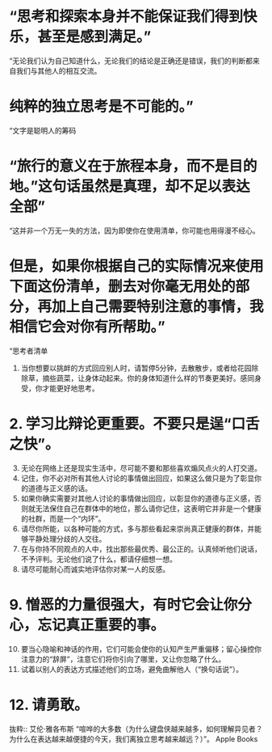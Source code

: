# “思考和探索本身并不能保证我们得到快乐，甚至是感到满足。”

“无论我们认为自己知道什么，无论我们的结论是正确还是错误，我们的判断都来自我们与其他人的相互交流。
# 纯粹的独立思考是不可能的。”

“文字是聪明人的筹码

# “旅行的意义在于旅程本身，而不是目的地。”这句话虽然是真理，却不足以表达全部”

“这并非一个万无一失的方法，因为即使你在使用清单，你可能也用得漫不经心。
# 但是，如果你根据自己的实际情况来使用下面这份清单，删去对你毫无用处的部分，再加上自己需要特别注意的事情，我相信它会对你有所帮助。”

“思考者清单

1. 当你想要以挑衅的方式回应别人时，请暂停5分钟，去散散步，或者给花园除除草，摘些蔬菜，让身体动起来。你的身体知道什么样的节奏更美好。感同身受，你才能更好地思考。
# 2. 学习比辩论更重要。不要只是逞“口舌之快”。
3. 无论在网络上还是现实生活中，尽可能不要和那些喜欢煽风点火的人打交道。
4. 记住，你不必对所有其他人讨论的事情做出回应，如果这么做只是为了彰显你的道德与正义感的话。
5. 如果你确实需要对其他人讨论的事情做出回应，以彰显你的道德与正义感，否则就无法保住自己在群体中的地位，那么请你记住，这表明它并非是一个健康的社群，而是一个“内环”。
6. 请尽你所能，以各种可能的方式，多与那些看起来崇尚真正健康的群体，并能够平静处理分歧的人交往。
7. 在与你持不同观点的人中，找出那些最优秀、最公正的。认真倾听他们说话，不予评判。无论他们说了什么，都请仔细想一想。
8. 请尽可能耐心而诚实地评估你对某一人的反感。
# 9. 憎恶的力量很强大，有时它会让你分心，忘记真正重要的事。
10. 要当心隐喻和神话的作用，它们可能会使你的认知产生严重偏移；留心操控你注意力的“辞屏”，注意它们将你引向了哪里，又让你忽略了什么。
11. 试着以别人的表达方式描述他们的立场，避免曲解他人（“换句话说”）。
# 12. 请勇敢。


抜粋:: 艾伦·雅各布斯  “喧哗的大多数（为什么键盘侠越来越多，如何理解异见者？为什么在表达越来越便捷的今天，我们离独立思考越来越远？）”。 Apple Books  

